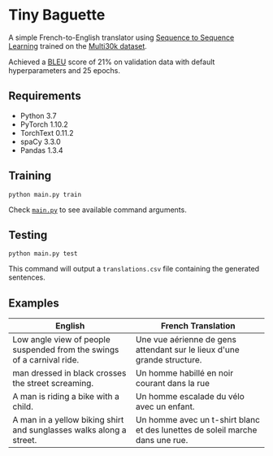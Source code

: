 # Tiny Baguette

A simple French-to-English translator using [Sequence to Sequence Learning](https://arxiv.org/pdf/1409.3215.pdf) trained on the [Multi30k dataset](https://github.com/multi30k/dataset).

Achieved a [BLEU](https://en.wikipedia.org/wiki/BLEU) score of 21% on validation data with default hyperparameters and 25 epochs.

## Requirements

- Python 3.7
- PyTorch 1.10.2
- TorchText 0.11.2
- spaCy 3.3.0
- Pandas 1.3.4

## Training

```
python main.py train
```

Check [`main.py`](https://github.com/Dastamn/tiny-baguette/blob/main/main.py) to see available command arguments.

## Testing

```
python main.py test
```

This command will output a `translations.csv` file containing the generated sentences.

## Examples

| English                                                                | French Translation                                                            |
| ---------------------------------------------------------------------- | ----------------------------------------------------------------------------- |
| Low angle view of people suspended from the swings of a carnival ride. | Une vue aérienne de gens attendant sur le lieux d'une grande structure.       |
| man dressed in black crosses the street screaming.                     | Un homme habillé en noir courant dans la rue                                  |
| A man is riding a bike with a child.                                   | Un homme escalade du vélo avec un enfant.                                     |
| A man in a yellow biking shirt and sunglasses walks along a street.    | Un homme avec un t-shirt blanc et des lunettes de soleil marche dans une rue. |
